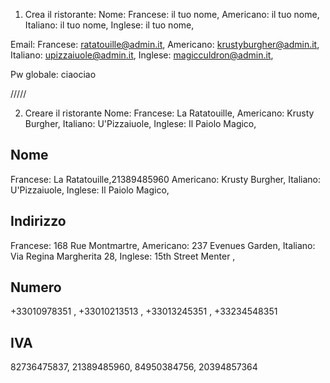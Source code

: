 1. Crea il ristorante:
   Nome:
   Francese: il tuo nome,
   Americano: il tuo nome,
   Italiano: il tuo nome,
   Inglese: il tuo nome,

Email:
Francese: ratatouille@admin.it,
Americano: krustyburgher@admin.it,
Italiano: upizzaiuole@admin.it,
Inglese: magicculdron@admin.it,

Pw globale:
ciaociao

/////

2. Creare il ristorante
   Nome:
   Francese: La Ratatouille,
   Americano: Krusty Burgher,
   Italiano: U'Pizzaiuole,
   Inglese: Il Paiolo Magico,

## Nome

Francese: La Ratatouille,21389485960
Americano: Krusty Burgher,
Italiano: U'Pizzaiuole,
Inglese: Il Paiolo Magico,

## Indirizzo

Francese: 168 Rue Montmartre,
Americano: 237 Evenues Garden,
Italiano: Via Regina Margherita 28,
Inglese: 15th Street Menter ,

## Numero

+33010978351 , +33010213513 , +33013245351 , +33234548351

## IVA

82736475837, 21389485960, 84950384756, 20394857364
